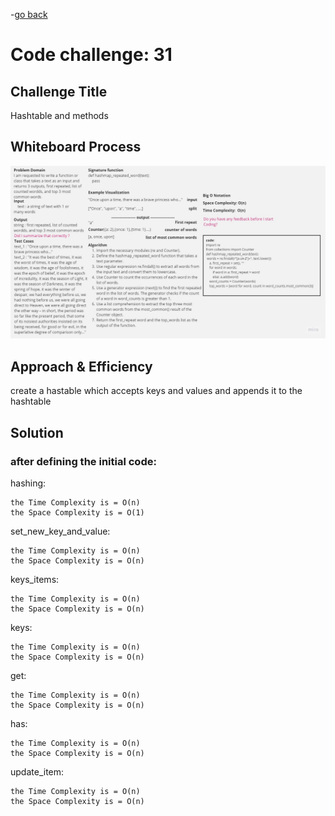 -[go back](../README.md)
# Code challenge: 31

## Challenge Title
Hashtable and methods

## Whiteboard Process
![alt text](./Whiteboard31.jpg)

## Approach & Efficiency

create a hastable which accepts keys and values and appends it to the hashtable

## Solution

### after defining the initial code:
hashing:

    the Time Complexity is = O(n)
    the Space Complexity is = O(1)

set_new_key_and_value:

    the Time Complexity is = O(n)
    the Space Complexity is = O(n)

keys_items:

    the Time Complexity is = O(n)
    the Space Complexity is = O(n)

keys:

    the Time Complexity is = O(n)
    the Space Complexity is = O(n)

get:

    the Time Complexity is = O(n)
    the Space Complexity is = O(n)

has:

    the Time Complexity is = O(n)
    the Space Complexity is = O(n)

update_item:

    the Time Complexity is = O(n)
    the Space Complexity is = O(n)